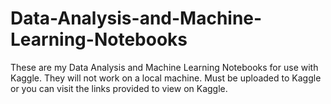 # Data-Analysis-and-Machine-Learning-Notebooks
These are my Data Analysis and Machine Learning Notebooks for use with Kaggle. They will not work on a local machine. Must be uploaded to Kaggle or you can visit the links provided to view on Kaggle.
